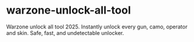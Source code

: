 # warzone-unlock-all-tool
Warzone unlock all tool 2025. Instantly unlock every gun, camo, operator and skin. Safe, fast, and undetectable unlocker.
